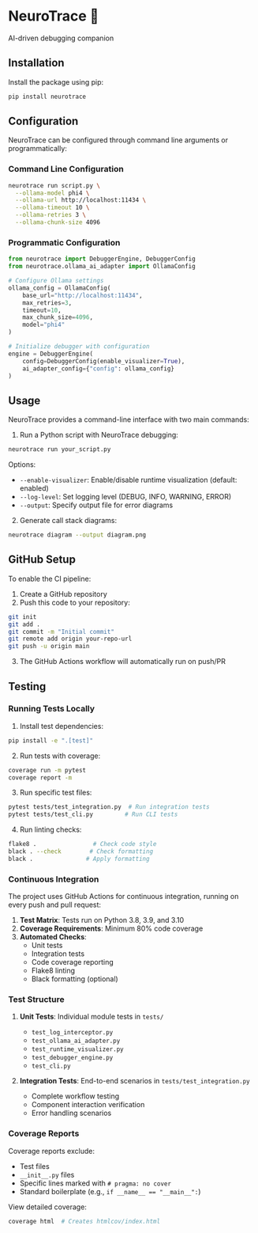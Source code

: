 # NeuroTrace 🐍
AI-driven debugging companion

## Installation

Install the package using pip:
```bash
pip install neurotrace
```

## Configuration

NeuroTrace can be configured through command line arguments or programmatically:

### Command Line Configuration

```bash
neurotrace run script.py \
  --ollama-model phi4 \
  --ollama-url http://localhost:11434 \
  --ollama-timeout 10 \
  --ollama-retries 3 \
  --ollama-chunk-size 4096
```

### Programmatic Configuration

```python
from neurotrace import DebuggerEngine, DebuggerConfig
from neurotrace.ollama_ai_adapter import OllamaConfig

# Configure Ollama settings
ollama_config = OllamaConfig(
    base_url="http://localhost:11434",
    max_retries=3,
    timeout=10,
    max_chunk_size=4096,
    model="phi4"
)

# Initialize debugger with configuration
engine = DebuggerEngine(
    config=DebuggerConfig(enable_visualizer=True),
    ai_adapter_config={"config": ollama_config}
)
```

## Usage

NeuroTrace provides a command-line interface with two main commands:

1. Run a Python script with NeuroTrace debugging:
```bash
neurotrace run your_script.py
```
Options:
- `--enable-visualizer`: Enable/disable runtime visualization (default: enabled)
- `--log-level`: Set logging level (DEBUG, INFO, WARNING, ERROR)
- `--output`: Specify output file for error diagrams

2. Generate call stack diagrams:
```bash
neurotrace diagram --output diagram.png
```

## GitHub Setup

To enable the CI pipeline:

1. Create a GitHub repository
2. Push this code to your repository:
```bash
git init
git add .
git commit -m "Initial commit"
git remote add origin your-repo-url
git push -u origin main
```

3. The GitHub Actions workflow will automatically run on push/PR

## Testing

### Running Tests Locally

1. Install test dependencies:
```bash
pip install -e ".[test]"
```

2. Run tests with coverage:
```bash
coverage run -m pytest
coverage report -m
```

3. Run specific test files:
```bash
pytest tests/test_integration.py  # Run integration tests
pytest tests/test_cli.py         # Run CLI tests
```

4. Run linting checks:
```bash
flake8 .                # Check code style
black . --check        # Check formatting
black .               # Apply formatting
```

### Continuous Integration

The project uses GitHub Actions for continuous integration, running on every push and pull request:

1. **Test Matrix**: Tests run on Python 3.8, 3.9, and 3.10
2. **Coverage Requirements**: Minimum 80% code coverage
3. **Automated Checks**:
   - Unit tests
   - Integration tests
   - Code coverage reporting
   - Flake8 linting
   - Black formatting (optional)

### Test Structure

1. **Unit Tests**: Individual module tests in `tests/`
   - `test_log_interceptor.py`
   - `test_ollama_ai_adapter.py`
   - `test_runtime_visualizer.py`
   - `test_debugger_engine.py`
   - `test_cli.py`

2. **Integration Tests**: End-to-end scenarios in `tests/test_integration.py`
   - Complete workflow testing
   - Component interaction verification
   - Error handling scenarios

### Coverage Reports

Coverage reports exclude:
- Test files
- `__init__.py` files
- Specific lines marked with `# pragma: no cover`
- Standard boilerplate (e.g., `if __name__ == "__main__":`)

View detailed coverage:
```bash
coverage html  # Creates htmlcov/index.html
